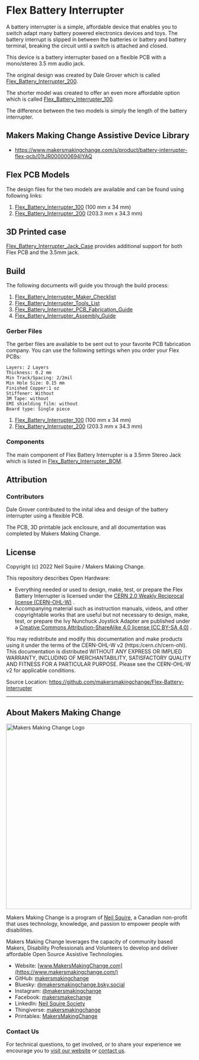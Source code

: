 # Flex Battery Interrupter

A battery interrupter is a simple, affordable device that enables you to switch adapt many battery powered electronics devices and toys. The battery interrupt is slipped in between the batteries or battery and battery terminal, breaking the circuit until a switch is attached and closed.

This device is a battery interrupter based on a flexible PCB with a mono/stereo 3.5 mm audio jack.

The original design was created by Dale Grover which is called [Flex_Battery_Interrupter_200](https://github.com/makersmakingchange/Flex-Battery-Interrupter/tree/main/Design_Files/PCB_Files/Flex_Battery_Interrupter_200). 

The shorter model was created to offer an even more affordable option which is called [Flex_Battery_Interrupter_100](https://github.com/makersmakingchange/Flex-Battery-Interrupter/tree/main/Design_Files/PCB_Files/Flex_Battery_Interrupter_100).

The difference between the two models is simply the length of the battery interrupter. 

## Makers Making Change Assistive Device Library
 - https://www.makersmakingchange.com/s/product/battery-interrupter-flex-pcb/01tJR000000694IYAQ

## Flex PCB Models

The design files for the two models are available and can be found using following links:

  1. [Flex_Battery_Interrupter_100](https://github.com/makersmakingchange/Flex-Battery-Interrupter/tree/main/Design_Files/PCB_Files/Flex_Battery_Interrupter_100) (100 mm x 34 mm)
  2. [Flex_Battery_Interrupter_200](https://github.com/makersmakingchange/Flex-Battery-Interrupter/tree/main/Design_Files/PCB_Files/Flex_Battery_Interrupter_200) (203.3 mm x 34.3 mm)

## 3D Printed case

[Flex_Battery_Interrupter_Jack_Case](https://github.com/makersmakingchange/Flex-Battery-Interrupter/tree/main/Build_Files/3D_Printing_Files) provides additional support for both Flex PCB and the 3.5mm jack.


## Build 

The following documents will guide you through the build process:

  1. [Flex_Battery_Interrupter_Maker_Checklist](https://github.com/makersmakingchange/Flex-Battery-Interrupter/blob/main/Documentation/V1.0/Flex_Battery_Interrupter_Maker_Checklist.pdf)
  2. [Flex_Battery_Interrupter_Tools_List](https://github.com/makersmakingchange/Flex-Battery-Interrupter/blob/main/Documentation/V1.0/Flex_Battery_Interrupter_Tools_List.pdf)
  3. [Flex_Battery_Interrupter_PCB_Fabrication_Guide](https://github.com/makersmakingchange/Flex-Battery-Interrupter/blob/main/Documentation/V1.0/Flex_Battery_Interrupter_PCB_Fabrication_Guide.pdf)
  4. [Flex_Battery_Interrupter_Assembly_Guide](https://github.com/makersmakingchange/Flex-Battery-Interrupter/blob/main/Documentation/V1.0/Flex_Battery_Interrupter_Assembly_Guide.pdf)


### Gerber Files

The gerber files are available to be sent out to your favorite PCB fabrication company. You can use the following settings when you order your Flex PCBs:

```
Layers: 2 Layers 	
Thickness: 0.2 mm
Min Track/Spacing: 2/2mil
Min Hole Size: 0.15 mm
Finished Copper:1 oz
Stiffener: Without 
3M Tape: without 	
EMI shielding film: without
Board type: Single piece 
```

  1. [Flex_Battery_Interrupter_100](https://github.com/makersmakingchange/Flex-Battery-Interrupter/blob/main/Build_Files/PCB_Files/Gerber_Files/Flex_Battery_Interrupter_100_1.00.zip) (100 mm x 34 mm)
  2. [Flex_Battery_Interrupter_200](https://github.com/makersmakingchange/Flex-Battery-Interrupter/blob/main/Build_Files/PCB_Files/Gerber_Files/Flex_Battery_Interrupter_200_1.01.zip) (203.3 mm x 34.3 mm)

### Components 

The main component of Flex Battery Interrupter is a 3.5mm Stereo Jack which is listed in [Flex_Battery_Interrupter_BOM](https://github.com/makersmakingchange/Flex-Battery-Interrupter/blob/main/Documentation/V1.0/Flex_Battery_Interrupter_BOM_v1.0.csv).


## Attribution
### Contributors
Dale Grover contributed to the inital idea and design of the battery interrupter using a flexible PCB. 

The PCB, 3D printable jack enclosure, and all documentation was completed by Makers Making Change.

## License
Copyright (c) 2022 Neil Squire / Makers Making Change.

This repository describes Open Hardware:
 - Everything needed or used to design, make, test, or prepare the Flex Battery Interrupter is licensed under the [CERN 2.0 Weakly Reciprocal license (CERN-OHL-W)](https://ohwr.org/project/cernohl/wikis/Documents/CERN-OHL-version-2) .
  - Accompanying material such as instruction manuals, videos, and other copyrightable works that are useful but not necessary to design, make, test, or prepare the Ivy Nunchuck Joystick Adapter are published under a [Creative Commons Attribution-ShareAlike 4.0 license (CC BY-SA 4.0)](https://creativecommons.org/licenses/by-sa/4.0/) .

You may redistribute and modify this documentation and make products using it under the terms of the CERN-OHL-W v2 (https:/cern.ch/cern-ohl).
This documentation is distributed WITHOUT ANY EXPRESS OR IMPLIED WARRANTY, INCLUDING OF MERCHANTABILITY, SATISFACTORY QUALITY AND FITNESS FOR A PARTICULAR PURPOSE.
Please see the CERN-OHL-W v2 for applicable conditions.

Source Location: https://github.com/makersmakingchange/Flex-Battery-Interrupter


----

<!-- ABOUT MMC START -->
## About Makers Making Change
[<img src="https://raw.githubusercontent.com/makersmakingchange/makersmakingchange/main/img/mmc_logo.svg" width="500" alt="Makers Making Change Logo">](https://www.makersmakingchange.com/)

Makers Making Change is a program of [Neil Squire](https://www.neilsquire.ca/), a Canadian non-profit that uses technology, knowledge, and passion to empower people with disabilities.

Makers Making Change leverages the capacity of community based Makers, Disability Professionals and Volunteers to develop and deliver affordable Open Source Assistive Technologies.

 - Website: [www.MakersMakingChange.com](https://www.makersmakingchange.com/)
 - GitHub: [makersmakingchange](https://github.com/makersmakingchange)
 - Bluesky: [@makersmakingchange.bsky.social](https://bsky.app/profile/makersmakingchange.bsky.social)
 - Instagram: [@makersmakingchange](https://www.instagram.com/makersmakingchange)
 - Facebook: [makersmakechange](https://www.facebook.com/makersmakechange)
 - LinkedIn: [Neil Squire Society](https://www.linkedin.com/company/neil-squire-society/)
 - Thingiverse: [makersmakingchange](https://www.thingiverse.com/makersmakingchange/about)
 - Printables: [MakersMakingChange](https://www.printables.com/@MakersMakingChange)

### Contact Us
For technical questions, to get involved, or to share your experience we encourage you to [visit our website](https://www.makersmakingchange.com/) or [contact us](https://www.makersmakingchange.com/s/contact).
<!-- ABOUT MMC END -->
